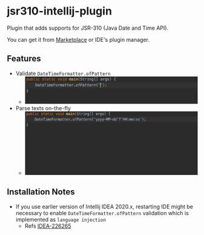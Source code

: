 # jsr310-intellij-plugin

Plugin that adds supports for JSR-310 (Java Date and Time API).

You can get it from [Marketplace](https://plugins.jetbrains.com/plugin/15832-jsr-310-support) or IDE's plugin manager.

## Features

- Validate `DateTimeFormatter.ofPattern`
  * ![](./img/demo-validate.gif)
- Parse texts on-the-fly
  * ![](./img/demo-form.gif)

## Installation Notes

- If you use earlier version of Intellij IDEA 2020.x, restarting IDE might be necessary to enable `DateTimeFormatter.ofPattern` validation which is implemented as `language injection`
  * Refs [IDEA-226265](https://youtrack.jetbrains.com/issue/IDEA-226265)
